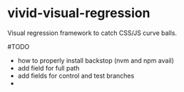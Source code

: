 # vivid-visual-regression
Visual regression framework to catch CSS/JS curve balls.

#TODO
* how to properly install backstop (nvm and npm avail)
* add field for full path
* add fields for control and test branches
* 
